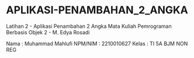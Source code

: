 # APLIKASI-PENAMBAHAN_2_ANGKA

Latihan 2 - Aplikasi Penambahan 2 Angka 
Mata Kuliah Pemrograman Berbasis Objek 2 - M. Edya Rosadi

Nama   	: Muhammad Mahlufi 
NPM/NIM	: 2210010627 
Kelas 	: TI 5A BJM NON REG
